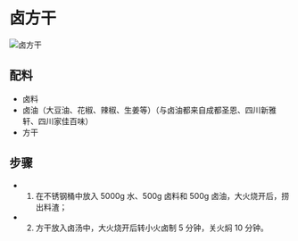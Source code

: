 # 卤方干

![卤方干](../images/卤方干.png)


## 配料
- 卤料
- 卤油（大豆油、花椒、辣椒、生姜等）（与卤油都来自成都圣恩、四川新雅轩、四川家佳百味）
- 方干

## 步骤
- 1. 在不锈钢桶中放入 5000g 水、500g 卤料和 500g 卤油，大火烧开后，捞出料渣；
- 2. 方干放入卤汤中，大火烧开后转小火卤制 5 分钟，关火焖 10 分钟。
